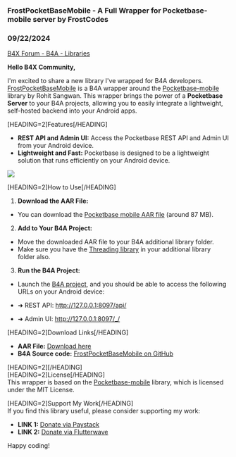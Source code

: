 ### FrostPocketBaseMobile - A Full Wrapper for Pocketbase-mobile server by FrostCodes
### 09/22/2024
[B4X Forum - B4A - Libraries](https://www.b4x.com/android/forum/threads/162911/)

**Hello B4X Community,**  
  
I'm excited to share a new library I've wrapped for B4A developers. [FrostPocketBaseMobile](https://github.com/frostcodes/PocketBase-Mobile-for-B4A) is a B4A wrapper around the [Pocketbase-mobile](https://github.com/rohitsangwan01/pocketbase_mobile) library by Rohit Sangwan. This wrapper brings the power of a **Pocketbase Server** to your B4A projects, allowing you to easily integrate a lightweight, self-hosted backend into your Android apps.  
  
[HEADING=2]Features[/HEADING]  

- **REST API and Admin UI:** Access the Pocketbase REST API and Admin UI from your Android device.
- **Lightweight and Fast:** Pocketbase is designed to be a lightweight solution that runs efficiently on your Android device.

  
![](https://www.b4x.com/android/forum/attachments/156602)  
  
[HEADING=2]How to Use[/HEADING]  

1. **Download the AAR File:**

- You can download the [Pocketbase mobile AAR file](https://github.com/rohitsangwan01/pocketbase_android/blob/5ce7434a0f1253af08bcff651ec5f85060fb4140/pocketbaseMobile.aar) (around 87 MB).

2. **Add to Your B4A Project:**

- Move the downloaded AAR file to your B4A additional library folder.
- Make sure you have the [Threading library](https://www.b4x.com/android/forum/threads/threading-library.6775/) in your additional library folder also.

3. **Run the B4A Project:**

- Launch the [B4A project](https://github.com/frostcodes/PocketBase-Mobile-for-B4A), and you should be able to access the following URLs on your Android device:

- ➜ REST API: <http://127.0.0.1:8097/api/>
- ➜ Admin UI: <http://127.0.0.1:8097/_/>

  
[HEADING=2]Download Links[/HEADING]  

- **AAR File:** [Download here](https://github.com/rohitsangwan01/pocketbase_android/blob/5ce7434a0f1253af08bcff651ec5f85060fb4140/pocketbaseMobile.aar)
- **B4A Source code:** [FrostPocketBaseMobile on GitHub](https://github.com/frostcodes/PocketBase-Mobile-for-B4A)

[HEADING=2][/HEADING]  
[HEADING=2]License[/HEADING]  
This wrapper is based on the [Pocketbase-mobile](https://github.com/rohitsangwan01/pocketbase_mobile) library, which is licensed under the MIT License.  
  
[HEADING=2]Support My Work[/HEADING]  
If you find this library useful, please consider supporting my work:  
  

- **LINK 1:** [Donate via Paystack](https://paystack.com/pay/rbhzwdgozj)
- **LINK 2:** [Donate via Flutterwave](https://flutterwave.com/donate/xua1z1xmabji)

  
Happy coding!